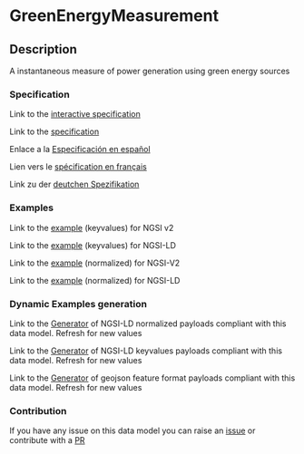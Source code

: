 # GreenEnergyMeasurement

## Description 

A instantaneous measure of power generation using green energy sources
### Specification

Link to the [interactive specification](https://swagger.lab.fiware.org/?url=https://github.com/smart-data-models/dataModel.GreenEnergy/blob/master/GreenEnergyMeasurement/swagger.yaml)

Link to the [specification](https://github.com/smart-data-models/dataModel.GreenEnergy/blob/master/GreenEnergyMeasurement/doc/spec.md)

Enlace a la [Especificación en español](https://github.com/smart-data-models/dataModel.GreenEnergy/blob/master/GreenEnergyMeasurement/doc/spec_ES.md)

Lien vers le [spécification en français](https://github.com/smart-data-models/dataModel.GreenEnergy/blob/master/GreenEnergyMeasurement/doc/spec_FR.md)

Link zu der [deutchen Spezifikation](https://github.com/smart-data-models/dataModel.GreenEnergy/blob/master/GreenEnergyMeasurement/doc/spec_DE.md)
### Examples

Link to the [example](https://github.com/smart-data-models/dataModel.GreenEnergy/blob/master/GreenEnergyMeasurement/examples/example.json) (keyvalues) for NGSI v2

Link to the [example](https://github.com/smart-data-models/dataModel.GreenEnergy/blob/master/GreenEnergyMeasurement/examples/example.jsonld) (keyvalues) for NGSI-LD

Link to the [example](https://github.com/smart-data-models/dataModel.GreenEnergy/blob/master/GreenEnergyMeasurement/examples/example-normalized.json) (normalized) for NGSI-V2

Link to the [example](https://github.com/smart-data-models/dataModel.GreenEnergy/blob/master/GreenEnergyMeasurement/examples/example-normalized.jsonld) (normalized) for NGSI-LD
### Dynamic Examples generation

Link to the [Generator](https://smartdatamodels.org/extra/ngsi-ld_generator_v0.92.php?schemaUrl=https://raw.githubusercontent.com/smart-data-models/dataModel.GreenEnergy/master/GreenEnergyMeasurement/schema.json&email=info@smartdatamodels.org) of NGSI-LD normalized payloads compliant with this data model. Refresh for new values

Link to the [Generator](https://smartdatamodels.org/extra/ngsi-ld_generator_keyvalues_v0.92.php?schemaUrl=https://raw.githubusercontent.com/smart-data-models/dataModel.GreenEnergy/master/GreenEnergyMeasurement/schema.json&email=info@smartdatamodels.org) of NGSI-LD keyvalues payloads compliant with this data model. Refresh for new values

Link to the [Generator](https://smartdatamodels.org/extra/geojson_features_generator_v1.0.php?schemaUrl=https://raw.githubusercontent.com/smart-data-models/dataModel.GreenEnergy/master/GreenEnergyMeasurement/schema.json&email=info@smartdatamodels.org) of geojson feature format payloads compliant with this data model. Refresh for new values
### Contribution

 If you have any issue on this data model you can raise an [issue](https://github.com/smart-data-models/dataModel.GreenEnergy/issues)  or contribute with a [PR](https://github.com/smart-data-models/dataModel.GreenEnergy/pulls)